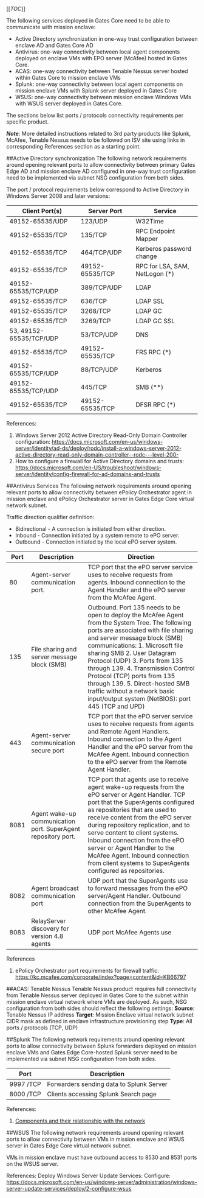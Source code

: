 [[_TOC_]]

The following services deployed in Gates Core need to be able to communicate with mission enclave:
-	Active Directory synchronization in one-way trust configuration between enclave AD and Gates Core AD
-	Antivirus: one-way connectivity between local agent components deployed on enclave VMs with EPO server (McAfee) hosted in Gates Core.
-	ACAS: one-way connectivity between Tenable Nessus server hosted within Gates Core to mission enclave VMs
-	Splunk: one-way connectivity between local agent components on mission enclave VMs with Splunk server deployed in Gates Core
-	WSUS: one-way connectivity between mission enclave Windows VMs with WSUS server deployed in Gates Core.

The sections below list ports / protocols connectivity requirements per specific product.

**_Note_**: More detailed instructions related to 3rd party products like Splunk, McAfee, Tenable Nessus needs to be followed on ISV site using links in corresponding References section as a starting point.

##Active Directory synchronization
The following network requirements around opening relevant ports to allow connectivity between primary Gates Edge AD and mission enclave AD configured in one-way trust configuration need to be implemented via subnet NSG configuration from both sides. 

The port / protocol requirements below correspond to Active Directory in Windows Server 2008 and later versions:


| **Client Port(s)** | **Server Port** | **Service** |
|--|--|--|
| 49152-65535/UDP | 123/UDP | W32Time |
| 49152-65535/TCP | 135/TCP | RPC Endpoint Mapper |
| 49152-65535/TCP | 464/TCP/UDP | Kerberos password change |
| 49152-65535/TCP | 49152-65535/TCP | RPC for LSA, SAM, NetLogon (*) |
| 49152-65535/TCP/UDP | 389/TCP/UDP | LDAP |
| 49152-65535/TCP | 636/TCP | LDAP SSL |
| 49152-65535/TCP | 3268/TCP | LDAP GC |
| 49152-65535/TCP | 3269/TCP | LDAP GC SSL |
| 53, 49152-65535/TCP/UDP | 53/TCP/UDP | DNS |
| 49152-65535/TCP | 49152-65535/TCP | FRS RPC (*) |
| 49152-65535/TCP/UDP | 88/TCP/UDP | Kerberos |
| 49152-65535/TCP/UDP | 445/TCP | SMB (**) |
| 49152-65535/TCP | 49152-65535/TCP | DFSR RPC (*) |

References:
1.	Windows Server 2012 Active Directory Read-Only Domain Controller configuration: https://docs.microsoft.com/en-us/windows-server/identity/ad-ds/deploy/rodc/install-a-windows-server-2012-active-directory-read-only-domain-controller--rodc---level-200-
2.	How to configure a firewall for Active Directory domains and trusts: https://docs.microsoft.com/en-US/troubleshoot/windows-server/identity/config-firewall-for-ad-domains-and-trusts 

##Antivirus Services
The following network requirements around opening relevant ports to allow connectivity between ePolicy Orchestrator agent in mission enclave and ePolicy Orchestrator server in Gates Edge Core virtual network subnet.

Traffic direction qualifier definition:
-	Bidirectional - A connection is initiated from either direction.
-	Inbound - Connection initiated by a system remote to ePO server.
-	Outbound - Connection initiated by the local ePO server system.


| **Port** | **Description** | **Direction** |
|--|--|--|
| 80 | Agent-server communication port. | TCP port that the ePO server service uses to receive requests from agents.	Inbound connection to the Agent Handler and the ePO server from the McAfee Agent. |
| 135 | File sharing and server message block (SMB) | Outbound. Port 135 needs to be open to deploy the McAfee Agent from the System Tree. The following ports are associated with file sharing and server message block (SMB) communications: 1. Microsoft file sharing SMB 2. User Datagram Protocol (UDP) 3. Ports from 135 through 139. 4. Transmission Control Protocol (TCP) ports from 135 through 139. 5. Direct-hosted SMB traffic without a network basic input/output system (NetBIOS): port 445 (TCP and UPD) |
| 443 | Agent-server communication secure port | TCP port that the ePO server service uses to receive requests from agents and Remote Agent Handlers. Inbound connection to the Agent Handler and the ePO server from the McAfee Agent. Inbound connection to the ePO server from the Remote Agent Handler. |
| 8081 | Agent wake-up communication port. SuperAgent repository port. | TCP port that agents use to receive agent wake-up requests from the ePO server or Agent Handler. TCP port that the SuperAgents configured as repositories that are used to receive content from the ePO server during repository replication, and to serve content to client systems. Inbound connection from the ePO server or Agent Handler to the McAfee Agent. Inbound connection from client systems to SuperAgents configured as repositories. |
| 8082 | Agent broadcast communication port | UDP port that the SuperAgents use to forward messages from the ePO server/Agent Handler. Outbound connection from the SuperAgents to other McAfee Agent. |
| 8083 | RelayServer discovery for version 4.8 agents | UDP port McAfee Agents use |

References
1.	ePolicy Orchestrator port requirements for firewall traffic: https://kc.mcafee.com/corporate/index?page=content&id=KB66797 

##ACAS: Tenable Nessus
Tenable Nessus product requires full connectivity from Tenable Nessus server deployed in Gates Core to the subnet within mission enclave virtual network where VMs are deployed. 
As such, NSG configuration from both sides should reflect the following settings:
**Source**: Tenable Nessus IP address
**Target**: Mission Enclave virtual network subnet CIDR mask as defined in enclave infrastructure provisioning step
**Type**: All ports / protocols (TCP, UDP)

##Splunk
The following network requirements around opening relevant ports to allow connectivity between Splunk forwarders deployed on mission enclave VMs and Gates Edge Core-hosted Splunk server need to be implemented via subnet NSG configuration from both sides. 


| **Port** | **Description** |
|--|--|
| 9997 /TCP | Forwarders sending data to Splunk Server |
| 8000 /TCP | Clients accessing Splunk Search page |

References:
1.	[Components and their relationship with the network](https://docs.splunk.com/Documentation/Splunk/7.2.4/InheritedDeployment/Ports?_gl=1*1xt2j2a*_ga*MTIxNjMzMjM5Ni4xNjU2MzQ1NTUz*_gid*MTc0OTMyNjM4OC4xNjU2MzQ1NTUz&_ga=2.44617060.1749326388.1656345553-1216332396.1656345553#Components_and_their_relationship_with_the_network) 

##WSUS
The following network requirements around opening relevant ports to allow connectivity between VMs in mission enclave and WSUS server in Gates Edge Core virtual network subnet.

VMs in mission enclave must have outbound access to 8530 and 8531 ports on the WSUS server.

References:
Deploy Windows Server Update Services: Configure: https://docs.microsoft.com/en-us/windows-server/administration/windows-server-update-services/deploy/2-configure-wsus 